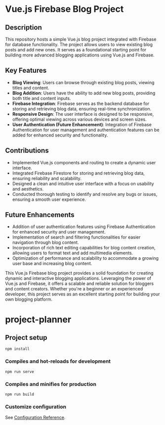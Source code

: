 # Vue.js Firebase Blog Project

## Description
This repository hosts a simple Vue.js blog project integrated with Firebase for database functionality. The project allows users to view existing blog posts and add new ones. It serves as a foundational starting point for building more advanced blogging applications using Vue.js and Firebase.

## Key Features
- **Blog Viewing**: Users can browse through existing blog posts, viewing titles and content.
- **Blog Addition**: Users have the ability to add new blog posts, providing both title and content inputs.
- **Firebase Integration**: Firebase serves as the backend database for storing and retrieving blog data, ensuring real-time synchronization.
- **Responsive Design**: The user interface is designed to be responsive, offering optimal viewing across various devices and screen sizes.
- **User Authentication (Future Enhancement)**: Integration of Firebase Authentication for user management and authentication features can be added for enhanced security and functionality.

## Contributions
- Implemented Vue.js components and routing to create a dynamic user interface.
- Integrated Firebase Firestore for storing and retrieving blog data, ensuring reliability and scalability.
- Designed a clean and intuitive user interface with a focus on usability and aesthetics.
- Conducted thorough testing to identify and resolve any bugs or issues, ensuring a smooth user experience.

## Future Enhancements
- Addition of user authentication features using Firebase Authentication for enhanced security and user management.
- Implementation of search and filtering functionalities for easier navigation through blog content.
- Incorporation of rich text editing capabilities for blog content creation, allowing users to format text and add multimedia elements.
- Optimization of performance and scalability to accommodate a growing user base and increasing blog content.

This Vue.js Firebase blog project provides a solid foundation for creating dynamic and interactive blogging applications. Leveraging the power of Vue.js and Firebase, it offers a scalable and reliable solution for bloggers and content creators. Whether you're a beginner or an experienced developer, this project serves as an excellent starting point for building your own blogging platform.



# project-planner

## Project setup
```
npm install
```

### Compiles and hot-reloads for development
```
npm run serve
```

### Compiles and minifies for production
```
npm run build
```

### Customize configuration
See [Configuration Reference](https://cli.vuejs.org/config/).
